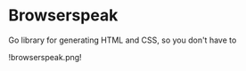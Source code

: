 Browserspeak
============

Go library for generating HTML and CSS, so you don't have to

!browserspeak.png!

